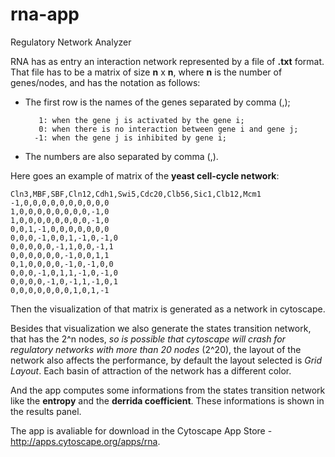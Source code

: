 # rna-app
Regulatory Network Analyzer

RNA has as entry an interaction network represented by a file of **.txt** format. That file has to be a matrix of size **n** x **n**, where **n** is the number of genes/nodes, and has the notation as follows:

- The first row is the names of the genes separated by comma (,);
     
         1: when the gene j is activated by the gene i;
         0: when there is no interaction between gene i and gene j;
        -1: when the gene j is inhibited by gene i;
- The numbers are also separated by comma (,).

Here goes an example of matrix of the **yeast cell-cycle network**:

    Cln3,MBF,SBF,Cln12,Cdh1,Swi5,Cdc20,Clb56,Sic1,Clb12,Mcm1
    -1,0,0,0,0,0,0,0,0,0,0
    1,0,0,0,0,0,0,0,0,-1,0
    1,0,0,0,0,0,0,0,0,-1,0
    0,0,1,-1,0,0,0,0,0,0,0
    0,0,0,-1,0,0,1,-1,0,-1,0
    0,0,0,0,0,-1,1,0,0,-1,1
    0,0,0,0,0,0,-1,0,0,1,1
    0,1,0,0,0,0,-1,0,-1,0,0
    0,0,0,-1,0,1,1,-1,0,-1,0
    0,0,0,0,-1,0,-1,1,-1,0,1
    0,0,0,0,0,0,0,1,0,1,-1

Then the visualization of that matrix is generated as a network in cytoscape.

Besides that visualization we also generate the states transition network, that has the 2^n nodes, *so is possible that cytoscape will crash for regulatory networks with more than 20 nodes* (2^20), the layout of the network also affects the performance, by default the layout selected is *Grid Layout*. Each basin of attraction of the network has a different color.

And the app computes some informations from the states transition network like the **entropy** and the **derrida coefficient**. These informations is shown in the results panel.

The app is avaliable for download in the Cytoscape App Store - http://apps.cytoscape.org/apps/rna.

